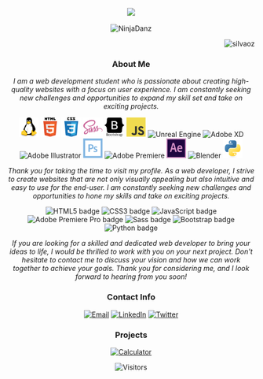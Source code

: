 <!-- Typing SVG Animation -->
<p align="center">
  <img src="https://readme-typing-svg.herokuapp.com?font=Roboto+Mono&color=808080&size=20&center=true&vCenter=true&width=1020&height=80&lines=Hello+and+welcome+to+my+GitHub+profile!;My+name+is+Oscar+and+I'm+an+enthusiastic+web+developer.">
</p>
<p align="center">
  <img src="https://github.com/SilvaOz/SilvaOz/blob/master/images/OscarNinja.gif" alt="NinjaDanz" width="1000"/>
</p>
<!-- Profile Views Counter -->
<p align="right">
  <img src="https://komarev.com/ghpvc/?username=silvaoz&label=Profile%20views&color=0e75b6&style=flat" alt="silvaoz" />
</p>
<!-- About Me -->
<h3 align="center">About Me</h3>
<p align="center">
  <em>I am a web development student who is passionate about creating high-quality websites with a focus on user experience. I am constantly seeking new challenges and opportunities to expand my skill set and take on exciting projects.</em>
</p>

<!-- Skills -->
<p align="center">
  <img src="https://raw.githubusercontent.com/devicons/devicon/master/icons/linux/linux-original.svg" alt="Linux" width="40" height="40"/>
  <img src="https://raw.githubusercontent.com/devicons/devicon/master/icons/html5/html5-original-wordmark.svg" alt="HTML5" width="40" height="40"/>
  <img src="https://raw.githubusercontent.com/devicons/devicon/master/icons/css3/css3-original-wordmark.svg" alt="CSS3" width="40" height="40"/>
  <img src="https://raw.githubusercontent.com/devicons/devicon/master/icons/sass/sass-original.svg" alt="Sass" width="40" height="40"/>
  <img src="https://raw.githubusercontent.com/devicons/devicon/master/icons/bootstrap/bootstrap-plain-wordmark.svg" alt="Bootstrap" width="40" height="40"/>
  <img src="https://raw.githubusercontent.com/devicons/devicon/master/icons/javascript/javascript-original.svg" alt="JavaScript" width="40" height="40"/>
  <img src="https://raw.githubusercontent.com/kenangundogan/fontisto/036b7eca71aab1bef8e6a0518f7329f13ed62f6b/icons/svg/brand/unreal-engine.svg" alt="Unreal Engine" width="40" height="40"/>
  <img src="https://cdn.worldvectorlogo.com/logos/adobe-xd.svg" alt="Adobe XD" width="40" height="40"/>
  <img src="https://www.vectorlogo.zone/logos/adobe_illustrator/adobe_illustrator-icon.svg" alt="Adobe Illustrator" width="40" height="40"/>
  <img src="https://raw.githubusercontent.com/devicons/devicon/master/icons/photoshop/photoshop-line.svg" alt="Adobe Photoshop" width="40" height="40"/>
  <img src="https://upload.wikimedia.org/wikipedia/commons/4/40/Adobe_Premiere_Pro_CC_icon.svg" alt="Adobe Premiere" width="40" height="40"/>
  <img src="https://raw.githubusercontent.com/devicons/devicon/master/icons/aftereffects/aftereffects-original.svg" alt="Adobe After Effects" width="40" height="40"/>
  <img src="https://download.blender.org/branding/community/blender_community_badge_white.svg" alt="Blender" width="40" height="40"/>
  <img src="https://raw.githubusercontent.com/devicons/devicon/master/icons/python/python-original.svg" alt="Python" width="40" height="40"/>
</p>

<!-- About me -->
<p align="center">
  <em>Thank you for taking the time to visit my profile. As a web developer, I strive to create websites that are not only visually appealing but also intuitive and easy to use for the end-user. I am constantly seeking new challenges and opportunities to hone my skills and take on exciting projects.</em></p>

<!-- Technologies and Statistics -->
<p align="center">
  <img src="https://img.shields.io/badge/HTML5%20-95%25-green" alt="HTML5 badge">
  <img src="https://img.shields.io/badge/CSS3%20-90%25-green" alt="CSS3 badge">
  <img src="https://img.shields.io/badge/JavaScript%20-30%25-blue" alt="JavaScript badge">
  <img src="https://img.shields.io/badge/Adobe%20Premiere%20Pro%20-100%25-red" alt="Adobe Premiere Pro badge">
  <img src="https://img.shields.io/badge/Sass%20-10%25-blue" alt="Sass badge">
  <img src="https://img.shields.io/badge/Bootstrap%20-40%25-blue" alt="Bootstrap badge">
  <img src="https://img.shields.io/badge/Python%20-10%25-blue" alt="Python badge">
</p>

<p align="center">
  <em>If you are looking for a skilled and dedicated web developer to bring your ideas to life, I would be thrilled to work with you on your next project. Don't hesitate to contact me to discuss your vision and how we can work together to achieve your goals. Thank you for considering me, and I look forward to hearing from you soon!</em>
</p>

<!-- Contact Info -->
<h3 align="center">Contact Info</h3>
<p align="center">
  <a href="mailto:oscar.silva.dev@gmail.com"><img src="https://img.shields.io/badge/Email-282C34?style=for-the-badge&logo=gmail&logoColor=white" alt="Email" /></a>
  <a href="https://www.linkedin.com/in/oscar-silva-webdev/"><img src="https://img.shields.io/badge/LinkedIn-282C34?style=for-the-badge&logo=linkedin&logoColor=white" alt="LinkedIn" /></a>
  <a href="https://twitter.com/silva_dev"><img src="https://img.shields.io/badge/Twitter-282C34?style=for-the-badge&logo=twitter&logoColor=white" alt="Twitter" /></a>
</p> 

<!-- Projects -->
<h3 align="center">Projects</h3>
<p align="center">
  <a href="https://silvaoz.github.io/PB-Calculator/"><img src="https://img.shields.io/badge/Calculator-Digital-red" alt="Calculator" /></a>
</p>

<!-- Footer -->
<p align="center">
  <img src="https://visitor-badge.laobi.icu/badge?page_id=SilvaOz" alt="Visitors" />
</p>
